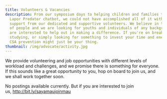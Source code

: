 ```yaml
---
title: Volunteers & Vacancies
description: From our symposium days to helping children and families through our
  Lapor Predator chatbot, we could not have accomplished all of it without the
  support from our dedicated and supportive volunteers. We believe in the power
  of people and we are looking for youths and individuals of any background that
  are interested to help out in making a difference. If you're on break, still
  studying, or simply looking for something to invest your time and energy in,
  CSA prevention might just be your thing.
thumbnail: /img/advocate/activity.jpg
---
```

We provide volunteering and job opportunities with different levels of workload and challenges, and we promise there is something for everyone. If this sounds like a great opportunity to you, hop on board to join us, and we shall work together soon.

No postings available currently. But if you are interested to join us, <http://bit.ly/sayamaujoinmau>[](http://localhost:3000/advocate-with-mau/bit.ly/sayamaujoinmau)